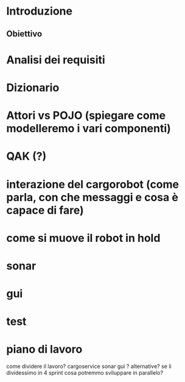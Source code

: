 # Introduzione 
## Obiettivo

# Analisi dei requisiti
# Dizionario
# Attori vs POJO (spiegare come modelleremo i vari componenti)
# QAK (?)
# interazione del cargorobot (come parla, con che messaggi e cosa è capace di fare)
# come si muove il robot in hold
# sonar
# gui
# test
# piano di lavoro
come dividere il lavoro? 
cargoservice
sonar
gui 
? 
alternative? se li dividessimo in 4 sprint cosa potremmo sviluppare in parallelo?
